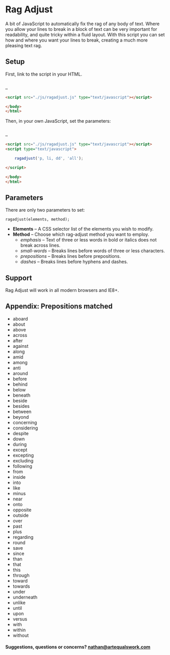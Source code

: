 Rag Adjust
==========

A bit of JavaScript to automatically fix the rag of any body of text. Where you allow your lines to break in a block of text can be very important for readability, and quite tricky within a fluid layout. With this script you can set how and where you want your lines to break, creating a much more pleasing text rag.

## Setup

First, link to the script in your HTML.

```HTML

…

<script src="./js/ragadjust.js" type="text/javascript"></script>

</body>
</html>

```

Then, in your own JavaScript, set the parameters:

```HTML

…

<script src="./js/ragadjust.js" type="text/javascript"></script>
<script type="text/javascript">

	ragadjust('p, li, dd', 'all');

</script>

</body>
</html>

```

## Parameters

There are only two parameters to set:

```JS
ragadjust(elements, method);
```

* __Elements__ – A CSS selector list of the elements you wish to modify.
* __Method__ – Choose which rag-adjust method you want to employ.
  - _emphasis_ – Text of three or less words in bold or italics does not break across lines.
  - _small-words_ – Breaks lines before words of three or less characters.
  - _prepositions_ – Breaks lines before prepositions.
  - _dashes_ – Breaks lines before hyphens and dashes.

## Support

Rag Adjust will work in all modern browsers and IE8+.

## Appendix: Prepositions matched

* aboard* about* above* across* after* against* along* amid* among* anti* around* before* behind* below* beneath* beside* besides* between* beyond* concerning* considering* despite* down* during* except* excepting* excluding* following* from* inside* into* like* minus* near* onto* opposite* outside* over* past* plus* regarding* round* save* since* than* that* this* through* toward* towards* under* underneath* unlike* until* upon* versus* with* within* without

#### Suggestions, questions or concerns? nathan@artequalswork.com
